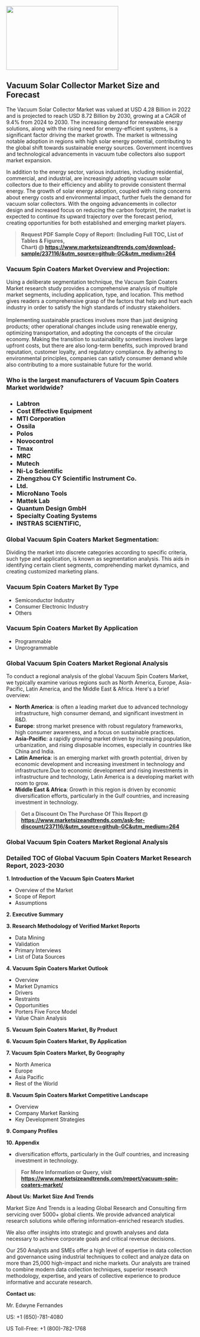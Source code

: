 <p><img class="alignnone size-medium wp-image-20088" src="https://ffe5etoiles.com/wp-content/uploads/2024/12/MST1-300x171.png" alt="" width="300" height="171" /></p><h2>Vacuum Solar Collector Market Size and Forecast</h2><p>The Vacuum Solar Collector Market was valued at USD 4.28 Billion in 2022 and is projected to reach USD 8.72 Billion by 2030, growing at a CAGR of 9.4% from 2024 to 2030. The increasing demand for renewable energy solutions, along with the rising need for energy-efficient systems, is a significant factor driving the market growth. The market is witnessing notable adoption in regions with high solar energy potential, contributing to the global shift towards sustainable energy sources. Government incentives and technological advancements in vacuum tube collectors also support market expansion.</p><p>In addition to the energy sector, various industries, including residential, commercial, and industrial, are increasingly adopting vacuum solar collectors due to their efficiency and ability to provide consistent thermal energy. The growth of solar energy adoption, coupled with rising concerns about energy costs and environmental impact, further fuels the demand for vacuum solar collectors. With the ongoing advancements in collector design and increased focus on reducing the carbon footprint, the market is expected to continue its upward trajectory over the forecast period, creating opportunities for both established and emerging market players.</p></p><blockquote id="" class=""><strong>Request PDF Sample Copy of Report: (Including Full TOC, List of Tables &amp; Figures, Chart)&nbsp;@&nbsp;<strong><a href="https://www.marketsizeandtrends.com/download-sample/237116/&utm_source=github-GC&utm_medium=264" target="_blank">https://www.marketsizeandtrends.com/download-sample/237116/&utm_source=github-GC&utm_medium=264</a></strong></strong></blockquote><h3 id="" class="">Vacuum Spin Coaters Market&nbsp;Overview and Projection:</h3><p id="" class="">Using a deliberate segmentation technique, the Vacuum Spin Coaters Market research study provides a comprehensive analysis of multiple market segments, including application, type, and location. This method gives readers a comprehensive grasp of the factors that help and hurt each industry in order to satisfy the high standards of industry stakeholders. <br /> <br />Implementing sustainable practices involves more than just designing products; other operational changes include using renewable energy, optimizing transportation, and adopting the concepts of the circular economy. Making the transition to sustainability sometimes involves large upfront costs, but there are also long-term benefits, such improved brand reputation, customer loyalty, and regulatory compliance. By adhering to environmental principles, companies can satisfy consumer demand while also contributing to a more sustainable future for the world.</p><h3 id="" class="">Who is the largest manufacturers of&nbsp;Vacuum Spin Coaters Market worldwide?</h3><h3 class=""><p><ul><li>Labtron </li><li> Cost Effective Equipment </li><li> MTI Corporation </li><li> Ossila </li><li> Polos </li><li> Novocontrol </li><li> Tmax </li><li> MRC </li><li> Mutech </li><li> Ni-Lo Scientific </li><li> Zhengzhou CY Scientific Instrument Co. </li><li> Ltd. </li><li> MicroNano Tools </li><li> Mattek Lab </li><li> Quantum Design GmbH </li><li> Specialty Coating Systems </li><li> INSTRAS SCIENTIFIC,</li></ul></p></h3><h3 id="" class="">Global&nbsp;Vacuum Spin Coaters Market Segmentation:</h3><p id="" class="">Dividing the market into discrete categories according to specific criteria, such type and application, is known as segmentation analysis. This aids in identifying certain client segments, comprehending market dynamics, and creating customized marketing plans.</p><h3 id="" class="">Vacuum Spin Coaters Market&nbsp;By Type</h3><p><p><ul><li>Semiconductor Industry</li><li> Consumer Electronic Industry</li><li> Others</p></li></ul></p></p><h3 id="" class="">Vacuum Spin Coaters Market&nbsp;By Application</h3><p class=""><p><ul><li>Programmable</li><li> Unprogrammable</li></ul></p></p><h3 id="" class="">Global Vacuum Spin Coaters Market Regional Analysis</h3><p id="" class="">To conduct a regional analysis of the global Vacuum Spin Coaters Market, we typically examine various regions such as North America, Europe, Asia-Pacific, Latin America, and the Middle East &amp; Africa. Here's a brief overview:</p><ul><li><strong>North America</strong>: is often a leading market due to advanced technology infrastructure, high consumer demand, and significant investment in R&amp;D.</li><li><strong>Europe</strong>: strong market presence with robust regulatory frameworks, high consumer awareness, and a focus on sustainable practices.</li><li><strong>Asia-Pacific</strong>: a rapidly growing market driven by increasing population, urbanization, and rising disposable incomes, especially in countries like China and India.</li><li><strong>Latin America</strong>: is an emerging market with growth potential, driven by economic development and increasing investment in technology and infrastructure.Due to economic development and rising investments in infrastructure and technology, Latin America is a developing market with room to grow.</li><li><strong>Middle East &amp; Africa</strong>: Growth in this region is driven by economic diversification efforts, particularly in the Gulf countries, and increasing investment in technology.</li></ul><blockquote id="" class=""><strong>Get a Discount On The Purchase Of This Report @ <strong><a href="https://www.marketsizeandtrends.com/ask-for-discount/237116/&utm_source=github-GC&utm_medium=264" target="_blank">https://www.marketsizeandtrends.com/ask-for-discount/237116/&utm_source=github-GC&utm_medium=264</a></strong></strong></blockquote><h3 id="" class="">Global Vacuum Spin Coaters Market Regional Analysis</h3><h3 id="" class="">Detailed TOC of Global Vacuum Spin Coaters Market Research Report, 2023-2030</h3><p id="" class=""><strong>1. Introduction of the Vacuum Spin Coaters Market</strong></p><ul><li>Overview of the Market</li><li>Scope of Report</li><li>Assumptions</li></ul><p id="" class=""><strong>2. Executive Summary</strong></p><p id="" class=""><strong>3. Research Methodology of Verified Market Reports</strong></p><ul><li>Data Mining</li><li>Validation</li><li>Primary Interviews</li><li>List of Data Sources</li></ul><p id="" class=""><strong>4. Vacuum Spin Coaters Market Outlook</strong></p><ul><li>Overview</li><li>Market Dynamics</li><li>Drivers</li><li>Restraints</li><li>Opportunities</li><li>Porters Five Force Model</li><li>Value Chain Analysis</li></ul><p id="" class=""><strong>5. Vacuum Spin Coaters Market, By Product</strong></p><p id="" class=""><strong>6. Vacuum Spin Coaters Market, By Application</strong></p><p id="" class=""><strong>7. Vacuum Spin Coaters Market, By Geography</strong></p><ul><li>North America</li><li>Europe</li><li>Asia Pacific</li><li>Rest of the World</li></ul><p id="" class=""><strong>8. Vacuum Spin Coaters Market Competitive Landscape</strong></p><ul><li>Overview</li><li>Company Market Ranking</li><li>Key Development Strategies</li></ul><p id="" class=""><strong>9. Company Profiles</strong></p><p id="" class=""><strong>10. Appendix</strong></p><ul><li>diversification efforts, particularly in the Gulf countries, and increasing investment in technology.</li></ul><blockquote id="" class=""><strong>For More Information or Query, visit <strong><strong><a href="https://www.marketsizeandtrends.com/report/vacuum-spin-coaters-market/" target="_blank">https://www.marketsizeandtrends.com/report/vacuum-spin-coaters-market/</a></strong></strong></strong></blockquote><p id="" class=""><strong>About Us: Market Size And Trends</strong></p><p id="" class="">Market Size And Trends is a leading Global Research and Consulting firm servicing over 5000+ global clients. We provide advanced analytical research solutions while offering information-enriched research studies.</p><p id="" class="">We also offer insights into strategic and growth analyses and data necessary to achieve corporate goals and critical revenue decisions.</p><p id="" class="">Our 250 Analysts and SMEs offer a high level of expertise in data collection and governance using industrial techniques to collect and analyze data on more than 25,000 high-impact and niche markets. Our analysts are trained to combine modern data collection techniques, superior research methodology, expertise, and years of collective experience to produce informative and accurate research.</p><p id="" class=""><strong>Contact us:</strong></p><p id="" class="">Mr. Edwyne Fernandes</p><p id="" class="">US: +1 (650)-781-4080</p><p id="" class="">US Toll-Free: +1 (800)-782-1768</p>
